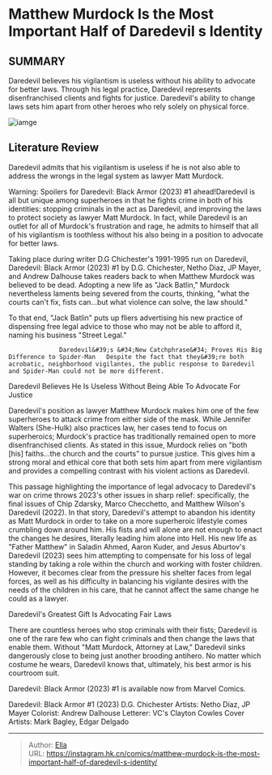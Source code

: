 # Matthew Murdock Is the Most Important Half of Daredevil s Identity


## SUMMARY 



  Daredevil believes his vigilantism is useless without his ability to advocate for better laws.   Through his legal practice, Daredevil represents disenfranchised clients and fights for justice.   Daredevil&#39;s ability to change laws sets him apart from other heroes who rely solely on physical force.  

![iamge](https://static1.srcdn.com/wordpress/wp-content/uploads/2023/11/murdock-daredevil-black.jpg)

## Literature Review

Daredevil admits that his vigilantism is useless if he is not also able to address the wrongs in the legal system as lawyer Matt Murdock.




Warning: Spoilers for Daredevil: Black Armor (2023) #1 ahead!Daredevil is all but unique among superheroes in that he fights crime in both of his identities: stopping criminals in the act as Daredevil, and improving the laws to protect society as lawyer Matt Murdock. In fact, while Daredevil is an outlet for all of Murdock&#39;s frustration and rage, he admits to himself that all of his vigilantism is toothless without his also being in a position to advocate for better laws.




Taking place during writer D.G Chichester&#39;s 1991-1995 run on Daredevil, Daredevil: Black Armor (2023) #1 by D.G. Chichester, Netho Diaz, JP Mayer, and Andrew Dalhouse takes readers back to when Matthew Murdock was believed to be dead. Adopting a new life as &#34;Jack Batlin,&#34; Murdock nevertheless laments being severed from the courts, thinking, &#34;what the courts can&#39;t fix, fists can...but what violence can solve, the law should.&#34;



          

To that end, &#34;Jack Batlin&#34; puts up fliers advertising his new practice of dispensing free legal advice to those who may not be able to afford it, naming his business &#34;Street Legal.&#34;

                  Daredevil&#39;s &#34;New Catchphrase&#34; Proves His Big Difference to Spider-Man   Despite the fact that they&#39;re both acrobatic, neighborhood vigilantes, the public response to Daredevil and Spider-Man could not be more different.   





 Daredevil Believes He Is Useless Without Being Able To Advocate For Justice 
          

Daredevil&#39;s position as lawyer Matthew Murdock makes him one of the few superheroes to attack crime from either side of the mask. While Jennifer Walters (She-Hulk) also practices law, her cases tend to focus on superheroics; Murdock&#39;s practice has traditionally remained open to more disenfranchised clients. As stated in this issue, Murdock relies on &#34;both [his] faiths...the church and the courts&#34; to pursue justice. This gives him a strong moral and ethical core that both sets him apart from mere vigilantism and provides a compelling contrast with his violent actions as Daredevil.

This passage highlighting the importance of legal advocacy to Daredevil&#39;s war on crime throws 2023&#39;s other issues in sharp relief: specifically, the final issues of Chip Zdarsky, Marco Checchetto, and Matthew Wilson&#39;s Daredevil (2022). In that story, Daredevil&#39;s attempt to abandon his identity as Matt Murdock in order to take on a more superheroic lifestyle comes crumbling down around him. His fists and will alone are not enough to enact the changes he desires, literally leading him alone into Hell. His new life as &#34;Father Matthew&#34; in Saladin Ahmed, Aaron Kuder, and Jesus Aburtov&#39;s Daredevil (2023) sees him attempting to compensate for his loss of legal standing by taking a role within the church and working with foster children. However, it becomes clear from the pressure his shelter faces from legal forces, as well as his difficulty in balancing his vigilante desires with the needs of the children in his care, that he cannot affect the same change he could as a lawyer.






 Daredevil&#39;s Greatest Gift Is Advocating Fair Laws 
          

There are countless heroes who stop criminals with their fists; Daredevil is one of the rare few who can fight criminals and then change the laws that enable them. Without &#34;Matt Murdock, Attorney at Law,&#34; Daredevil sinks dangerously close to being just another brooding antihero. No matter which costume he wears, Daredevil knows that, ultimately, his best armor is his courtroom suit.

Daredevil: Black Armor (2023) #1 is available now from Marvel Comics.

 Daredevil: Black Armor #1 (2023)                  D.G. Chichester   Artists: Netho Diaz, JP Mayer   Colorist: Andrew Dalhouse   Letterer: VC&#39;s Clayton Cowles   Cover Artists: Mark Bagley, Edgar Delgado      




---

> Author: [Ella](https://instagram.hk.cn/)  
> URL: https://instagram.hk.cn/comics/matthew-murdock-is-the-most-important-half-of-daredevil-s-identity/  

